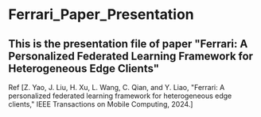 # Ferrari_Paper_Presentation
## This is the presentation file of paper "Ferrari: A Personalized Federated Learning Framework for Heterogeneous Edge Clients"
Ref [Z. Yao, J. Liu, H. Xu, L. Wang, C. Qian, and Y. Liao, "Ferrari: A personalized federated learning framework for heterogeneous edge clients," IEEE Transactions on Mobile Computing, 2024.]
